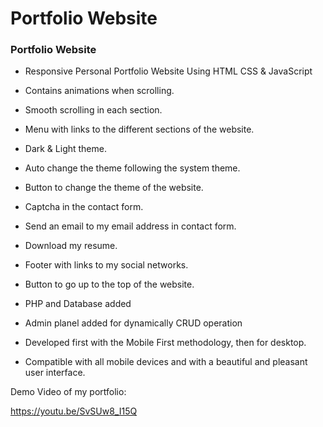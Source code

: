 # Portfolio Website


### Portfolio Website

- Responsive Personal Portfolio Website Using HTML CSS & JavaScript
- Contains animations when scrolling.
- Smooth scrolling in each section.
- Menu with links to the different sections of the website.
- Dark & Light theme.
- Auto change the theme following the system theme.
- Button to change the theme of the website.
- Captcha in the contact form.
- Send an email to my email address in contact form.
- Download my resume.
- Footer with links to my social networks.
- Button to go up to the top of the website.
- PHP and Database added
- Admin planel added for dynamically CRUD operation

- Developed first with the Mobile First methodology, then for desktop.
- Compatible with all mobile devices and with a beautiful and pleasant user interface.

Demo Video of my portfolio:

https://youtu.be/SvSUw8_I15Q
